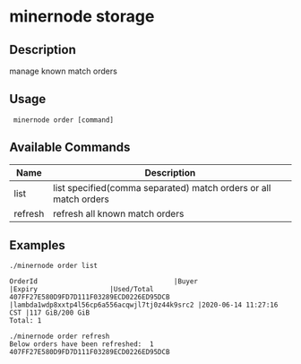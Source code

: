 # minernode storage

## Description

manage known match orders

## Usage

```
 minernode order [command]
```
## Available Commands

| Name| Description |
| --------------- | --------------------- 
| list    | list specified(comma separated) match orders or all match orders |
| refresh |refresh all known match orders|

## Examples
```
./minernode order list

OrderId                                  |Buyer                                         |Expiry                  |Used/Total
407FF27E580D9FD7D111F03289ECD0226ED95DCB |lambda1wdp8xxtp4l56cp6a556acqwjl7tj0z44k9src2 |2020-06-14 11:27:16 CST |117 GiB/200 GiB
Total: 1
```

``` 
./minernode order refresh
Below orders have been refreshed:  1
407FF27E580D9FD7D111F03289ECD0226ED95DCB
```
